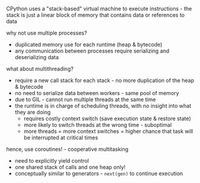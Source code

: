 CPython uses a "stack-based" virtual machine to execute instructions - the stack is just a linear block of memory that contains data or references to data

why not use multiple processes? 
- duplicated memory use for each runtime (heap & bytecode)
- any communication between processes require serializing and deserializing data

what about multithreading?
- require a new call stack for each stack - no more duplication of the heap & bytecode
- no need to serialize data between workers - same pool of memory
- due to GIL - cannot run multiple threads at the same time
- the runtime is in charge of scheduling threads, with no insight into what they are doing
	- requires costly context switch (save execution state & restore state)
	- more likely to switch threads at the wrong time - suboptimal
	- more threads = more context switches = higher chance that task will be interrupted at critical times

hence, use coroutines! - cooperative multitasking
- need to explicitly yield control
- one shared stack of calls and one heap only!
- conceptually similar to generators - `next(gen)` to continue execution
